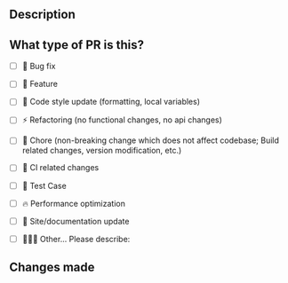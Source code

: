 ## Description

## What type of PR is this?
- [ ] 🐛 Bug fix
- [ ] 🍕 Feature
- [ ] 🎨 Code style update (formatting, local variables)
- [ ] ⚡️ Refactoring (no functional changes, no api changes)
- [ ] 🧹 Chore (non-breaking change which does not affect codebase; Build related changes, version modification, etc.)
- [ ] 🔁 CI related changes
- [ ] 🧪 Test Case
- [ ] 🔥 Performance optimization
- [ ] 📄 Site/documentation update
- [ ] 🤷🏻‍♀️ Other... Please describe:


## Changes made
